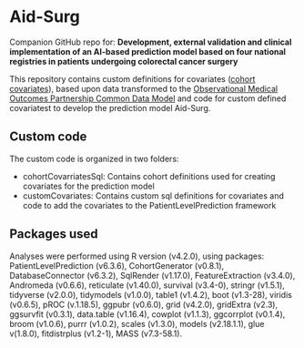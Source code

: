 # Aid-Surg
Companion GitHub repo for: **Development, external validation and clinical implementation of an AI-based prediction model based on four national registries in patients undergoing colorectal cancer surgery**

This repository contains custom definitions for covariates ([cohort covariates](http://ohdsi.github.io/FeatureExtraction/articles/CreatingCovariatesBasedOnOtherCohorts.html)), based upon data transformed to the [Observational Medical Outcomes Partnership Common Data Model](https://ohdsi.github.io/CommonDataModel/index.html) and code for custom defined covariatest to develop the prediction model Aid-Surg.

## Custom code
The custom code is organized in two folders:

- cohortCovarriatesSql: Contains cohort definitions used for creating covariates for the prediction model
- customCovariates: Contains custom sql definitions for covariates and code to add the covariates to the PatientLevelPrediction framework

## Packages used
Analyses were performed using R version (v4.2.0), using packages: PatientLevelPrediction (v6.3.6), CohortGenerator (v0.8.1), DatabaseConnector (v6.3.2), SqlRender (v1.17.0), FeatureExtraction (v3.4.0), Andromeda (v0.6.6), reticulate (v1.40.0), survival (v3.4-0), stringr (v1.5.1), tidyverse (v2.0.0), tidymodels (v1.0.0), table1 (v1.4.2), boot (v1.3-28), viridis (v0.6.5), pROC (v.1.18.5), ggpubr (v0.6.0), grid (v4.2.0), gridExtra (v2.3), ggsurvfit (v0.3.1), data.table (v1.16.4), cowplot (v1.1.3), ggcorrplot (v0.1.4), broom (v1.0.6), purrr (v1.0.2), scales (v1.3.0), models (v2.18.1.1), glue v(1.8.0), fitdistrplus (v1.2-1), MASS (v7.3-58.1).
